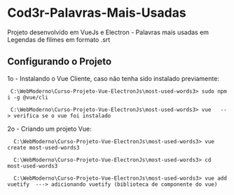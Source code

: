 # Cod3r-Palavras-Mais-Usadas
Projeto desenvolvido em VueJs e Electron - Palavras mais usadas em Legendas de filmes em formato .srt

## Configurando o Projeto

1o - Instalando o Vue Cliente, caso não tenha sido instalado previamente:

     C:\WebModerno\Curso-Projeto-Vue-ElectronJs\most-used-words3> sudo npm i -g @vue/cli
     
     C:\WebModerno\Curso-Projeto-Vue-ElectronJs\most-used-words3> vue   --> verifica se o vue foi instalado
    
2o - Criando um projeto Vue:

      C:\WebModerno\Curso-Projeto-Vue-ElectronJs\most-used-words3> vue create most-used-words3
      
      C:\WebModerno\Curso-Projeto-Vue-ElectronJs\most-used-words3> cd most-used-words3
      
      C:\WebModerno\Curso-Projeto-Vue-ElectronJs\most-used-words3> vue add vuetify  ---> adicionando vuetify (biblioteca de componente do vue)
